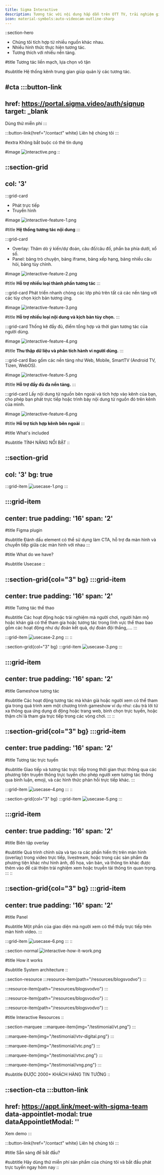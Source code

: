 ```yaml
---
title: Sigma Interactive
description: Tương tác với nội dung hấp dẫn trên OTT TV, trải nghiệm giải trí tương tác
icon: material-symbols:auto-videocam-outline-sharp
---
```


::section-hero
- Chúng tôi tích hợp từ nhiều nguồn khác nhau.
- Nhiều hình thức thực hiện tương tác.
- Tương thích với nhiều nền tảng.

#title
Tương tác liền mạch, lựa chọn vô tận

#subtitle
Hệ thống kênh trung gian giúp quản lý các tương tác.

#cta
  :::button-link
  ---
  href: https://portal.sigma.video/auth/signup
  target: _blank
  ---
  Dùng thử miễn phí
  :::

  :::button-link{href="/contact" white}
  Liên hệ chúng tôi
  :::

#extra
Không bắt buộc có thẻ tín dụng

#image
![interactive.png](/interactive/interactive.png)
::

::section-grid
---
col: '3'
---
  :::grid-card
  - Phát trực tiếp
  - Truyền hình

  #image
  ![interactive-feature-1.png](/interactive/interactive-feature-1.png)

  #title
  **Hệ thống tương tác nội dung**
  :::

  :::grid-card
  - Overlay: Thăm dò ý kiến/dự đoán, câu đố/câu đố, phần ba phía dưới, xổ số.
  - Panel: bảng trò chuyện, bảng iframe, bảng xếp hạng, bảng nhiều câu hỏi, bảng tùy chỉnh.

  #image
  ![interactive-feature-2.png](/interactive/interactive-feature-2.png)

  #title
  **Hỗ trợ nhiều loại thành phần tương tác**
  :::

  :::grid-card
  Phát triển nhanh chóng các lớp phủ trên tất cả các nền tảng với các tùy chọn kịch bản tương ứng.

  #image
  ![interactive-feature-3.png](/interactive/interactive-feature-3.png)

  #title
  **Hỗ trợ nhiều loại nội dung và kịch bản tùy chọn.**
  :::

  :::grid-card
  Thống kê đầy đủ, điểm tổng hợp và thời gian tương tác của người dùng.

  #image
  ![interactive-feature-4.png](/interactive/interactive-feature-4.png)

  #title
  **Thu thập dữ liệu và phân tích hành vi người dùng.**
  :::

  :::grid-card
  Bao gồm các nền tảng như Web, Mobile, SmartTV (Android TV, Tizen, WebOS).

  #image
  ![interactive-feature-5.png](/interactive/interactive-feature-5.png)

  #title
  **Hỗ trợ đầy đủ đa nền tảng.**
  :::

  :::grid-card
  Lấy nội dung từ nguồn bên ngoài và tích hợp vào kênh của bạn, cho phép bạn phát trực tiếp hoặc trình bày nội dung từ nguồn đó trên kênh của mình.

  #image
  ![interactive-feature-6.png](/interactive/interactive-feature-6.png)

  #title
  **Hỗ trợ tích hợp kênh bên ngoài**
  :::

#title
What's included

#subtitle
TÍNH NĂNG NỔI BẬT
::

::section-grid
---
col: '3'
bg: true
---
  :::grid-item
  ![usecase-1.png](/interactive/usecase-1.png)
  :::

  :::grid-item
  ---
  center: true
  padding: '16'
  span: '2'
  ---
  #title
  Figma plugin

  #subtitle
  Đánh dấu element có thể sử dụng làm CTA, hỗ trợ đa màn hình và chuyển tiếp giữa các màn hình với nhau
  :::

#title
What do we have?

#subtitle
Usecase
::

::section-grid{col="3" bg}
  :::grid-item
  ---
  center: true
  padding: '16'
  span: '2'
  ---
  #title
  Tương tác thể thao

  #subtitle
  Các hoạt động hoặc trải nghiệm mà người chơi, người hâm mộ hoặc khán giả có thể tham gia hoặc tương tác trong lĩnh vực thể thao bao gồm các hoạt động như dự đoán kết quả, dự đoán đội thắng,....
  :::

  :::grid-item
  ![usecase-2.png](/interactive/usecase-2.png)
  :::
::

::section-grid{col="3" bg}
  :::grid-item
  ![usecase-3.png](/interactive/usecase-3.png)
  :::

  :::grid-item
  ---
  center: true
  padding: '16'
  span: '2'
  ---
  #title
  Gameshow tương tác

  #subtitle
  Các hoạt động tương tác mà khán giả hoặc người xem có thể tham gia trong quá trình xem một chương trình gameshow ví dụ như: câu trả lời từ xa thông qua ứng dụng di động hoặc trang web, bình chọn trực tuyến, hoặc thậm chí là tham gia trực tiếp trong các vòng chơi.
  :::
::

::section-grid{col="3" bg}
  :::grid-item
  ---
  center: true
  padding: '16'
  span: '2'
  ---
  #title
  Tương tác trực tuyến

  #subtitle
  Giao tiếp và tương tác trực tiếp trong thời gian thực thông qua các phương tiện truyền thông trực tuyến cho phép người xem tương tác thông qua bình luận, emoji, và các hình thức phản hồi trực tiếp khác.
  :::

  :::grid-item
  ![usecase-4.png](/interactive/usecase-4.png)
  :::
::

::section-grid{col="3" bg}
  :::grid-item
  ![usecase-5.png](/interactive/usecase-5.png)
  :::

  :::grid-item
  ---
  center: true
  padding: '16'
  span: '2'
  ---
  #title
  Biên tập overlay

  #subtitle
  Quá trình chỉnh sửa và tạo ra các phần hiển thị trên màn hình (overlay) trong video trực tiếp, livestream, hoặc trong các sản phẩm đa phương tiện khác như hình ảnh, đồ họa, văn bản, và thông tin khác được thêm vào để cải thiện trải nghiệm xem hoặc truyền tải thông tin quan trọng.
  :::
::

::section-grid{col="3" bg}
  :::grid-item
  ---
  center: true
  padding: '16'
  span: '2'
  ---
  #title
  Panel

  #subtitle
  Một phần của giao diện mà người xem có thể thấy trực tiếp trên màn hình video.
  :::

  :::grid-item
  ![usecase-6.png](/interactive/usecase-6.png)
  :::
::

::section-normal
![interactive-how-it-work.png](/interactive/interactive-how-it-work.png)

#title
How it works

#subtitle
System architecture
::

::section-resource
  :::resource-item{path="/resources/blogsvodvo"}
  :::

  :::resource-item{path="/resources/blogsvodvo"}
  :::

  :::resource-item{path="/resources/blogsvodvo"}
  :::

  :::resource-item{path="/resources/blogsvodvo"}
  :::

#title
Interactive Resources
::

::section-marquee
  :::marquee-item{img="/testimonial/vt.png"}
  :::

  :::marquee-item{img="/testimonial/vtv-digital.png"}
  :::

  :::marquee-item{img="/testimonial/vtc.png"}
  :::

  :::marquee-item{img="/testimonial/vtvc.png"}
  :::

  :::marquee-item{img="/testimonial/vng.png"}
  :::

#subtitle
ĐƯỢC 2000+ KHÁCH HÀNG TIN TƯỞNG
::

::section-cta
  :::button-link
  ---
  href: https://appt.link/meet-with-sigma-team
  data-appointlet-modal: true
  dataAppointletModal: ''
  ---
  Xem demo
  :::

  :::button-link{href="/contact" white}
  Liên hệ chúng tôi
  :::

#title
Sẵn sàng để bắt đầu?

#subtitle
Hãy dùng thử miễn phí sản phẩm của chúng tôi và bắt đầu phát trực tuyến ngay hôm nay
::

